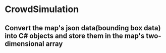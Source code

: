 # CrowdSimulation
## Convert the map's json data(bounding box data) into C# objects and store them in the map's two-dimensional array
